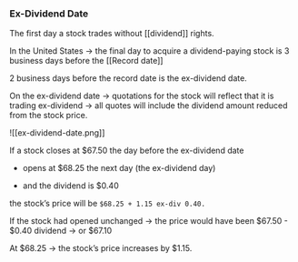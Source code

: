 ### Ex-Dividend Date

The first day a stock trades without [[dividend]] rights.

In the United States
	-> the final day to acquire a dividend-paying stock is 3 business days before the [[Record date]]  
	
2 business days before the record date is the ex-dividend date.

On the ex-dividend date
	-> quotations for the stock will reflect that it is trading ex-dividend
	-> all quotes will include the dividend amount reduced from the stock price.

![[ex-dividend-date.png]]


If a stock closes at $67.50 the day before the ex-dividend date
 - opens at $68.25 the next day (the ex-dividend day)
* and the dividend is $0.40

the stock’s price will be
```$68.25 + 1.15 ex-div 0.40.```

If the stock had opened unchanged
	-> the price would have been $67.50 - $0.40 dividend
			-> or $67.10
	 
 At $68.25
	 -> the stock’s price increases by $1.15.